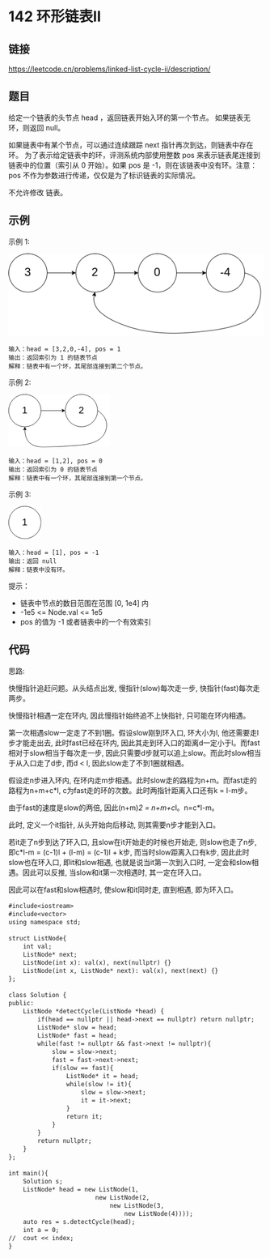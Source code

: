 # 142 环形链表Ⅱ
## 链接
https://leetcode.cn/problems/linked-list-cycle-ii/description/

## 题目 
给定一个链表的头节点  head ，返回链表开始入环的第一个节点。 如果链表无环，则返回 null。

如果链表中有某个节点，可以通过连续跟踪 next 指针再次到达，则链表中存在环。 为了表示给定链表中的环，评测系统内部使用整数 pos 来表示链表尾连接到链表中的位置（索引从 0 开始）。如果 pos 是 -1，则在该链表中没有环。注意：pos 不作为参数进行传递，仅仅是为了标识链表的实际情况。

不允许修改 链表。

## 示例
示例 1:

![](img/7example1.png)
```
输入：head = [3,2,0,-4], pos = 1
输出：返回索引为 1 的链表节点
解释：链表中有一个环，其尾部连接到第二个节点。
```
示例 2:

![](img/7example2.png)
```
输入：head = [1,2], pos = 0
输出：返回索引为 0 的链表节点
解释：链表中有一个环，其尾部连接到第一个节点。
```
示例 3:

![](img/7example3.png)
```
输入：head = [1], pos = -1
输出：返回 null
解释：链表中没有环。
```

提示：

- 链表中节点的数目范围在范围 [0, 1e4] 内
- -1e5 <= Node.val <= 1e5
- pos 的值为 -1 或者链表中的一个有效索引 

## 代码
思路: 

快慢指针追赶问题。从头结点出发, 慢指针(slow)每次走一步, 快指针(fast)每次走两步。

快慢指针相遇一定在环内, 因此慢指针始终追不上快指针, 只可能在环内相遇。

第一次相遇slow一定走了不到1圈。假设slow刚到环入口, 环大小为l, 他还需要走l步才能走出去, 此时fast已经在环内, 因此其走到环入口的距离d一定小于l。而fast相对于slow相当于每次走一步, 因此只需要d步就可以追上slow。而此时slow相当于从入口走了d步, 而d < l, 因此slow走了不到1圈就相遇。

假设走n步进入环内, 在环内走m步相遇。此时slow走的路程为n+m。而fast走的路程为n+m+c*l, c为fast走的环的次数。此时两指针距离入口还有k = l-m步。

由于fast的速度是slow的两倍, 因此(n+m)*2 = n+m+c*l。n=c*l-m。

此时, 定义一个it指针, 从头开始向后移动, 则其需要n步才能到入口。

若it走了n步到达了环入口, 且slow在it开始走的时候也开始走, 则slow也走了n步, 即c*l-m = (c-1)l + (l-m) = (c-1)l + k步, 而当时slow距离入口有k步, 因此此时slow也在环入口, 即it和slow相遇, 也就是说当it第一次到入口时, 一定会和slow相遇。因此可以反推, 当slow和it第一次相遇时, 其一定在环入口。

因此可以在fast和slow相遇时, 使slow和it同时走, 直到相遇, 即为环入口。

```
#include<iostream>
#include<vector>
using namespace std;

struct ListNode{
	int val;
	ListNode* next;
	ListNode(int x): val(x), next(nullptr) {}
	ListNode(int x, ListNode* next): val(x), next(next) {}
};

class Solution {
public:
    ListNode *detectCycle(ListNode *head) {
    	if(head == nullptr || head->next == nullptr) return nullptr;
        ListNode* slow = head;
        ListNode* fast = head;
        while(fast != nullptr && fast->next != nullptr){
			slow = slow->next;
			fast = fast->next->next;
			if(slow == fast){
				ListNode* it = head;
				while(slow != it){
					slow = slow->next;
					it = it->next;
				}
				return it;
			}
		}
		return nullptr;
    }
};

int main(){
	Solution s;
	ListNode* head = new ListNode(1,
						new ListNode(2,
							new ListNode(3,
								new ListNode(4))));
	auto res = s.detectCycle(head);
	int a = 0;
//	cout << index;
}
```